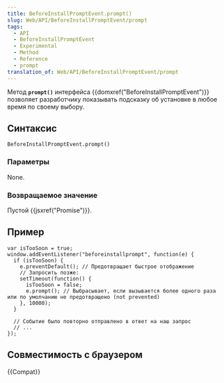 ```yaml
---
title: BeforeInstallPromptEvent.prompt()
slug: Web/API/BeforeInstallPromptEvent/prompt
tags:
  - API
  - BeforeInstallPromptEvent
  - Experimental
  - Method
  - Reference
  - prompt
translation_of: Web/API/BeforeInstallPromptEvent/prompt
---
```


Метод **`prompt()`** интерфейса {{domxref("BeforeInstallPromptEvent")}} позволяет разработчику показывать подсказку об установке в любое время по своему выбору.

## Синтаксис

```
BeforeInstallPromptEvent.prompt()
```

### Параметры

None.

### Возвращаемое значение

Пустой {{jsxref("Promise")}}.

## Пример

```
var isTooSoon = true;
window.addEventListener("beforeinstallprompt", function(e) {
  if (isTooSoon) {
    e.preventDefault(); // Предотвращает быстрое отображение
    // Запросить позже:
    setTimeout(function() {
      isTooSoon = false;
      e.prompt(); // Выбрасывает, если вызывается более одного раза или по умолчанию не предотвращено (not prevented)
    }, 10000);
  }

  // Событие было повторно отправлено в ответ на наш запрос
  // ...
});
```

## Совместимость с браузером

{{Compat}}
